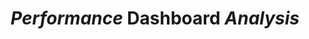 ---
layout: Table with Content Left
title: "***Performance*** **Dashboard** *Analysis*"
content_left: |
  **Key Findings:**
  
  • ***Revenue Growth:*** 15% increase over last quarter
  • **Customer Acquisition:** 250 new customers added  
  • ***Market Expansion:*** Entered 3 new geographical regions
  
  The data demonstrates ___strong performance___ across all key metrics, with particularly impressive growth in customer acquisition and ***market penetration*** strategies.
table_data: |
  | **Metric** | *Q2*  | **Q3** | ***Change*** |
  | ---------- | ----- | ------ | ------------ |
  | Revenue    | $2.1M | $2.4M  | +15%         |
  | Customers  | 1,200 | 1,450  | +250         |
  | Regions    | 5     | 8      | +3           |
  | Team Size  | 45    | 52     | +7           |
---